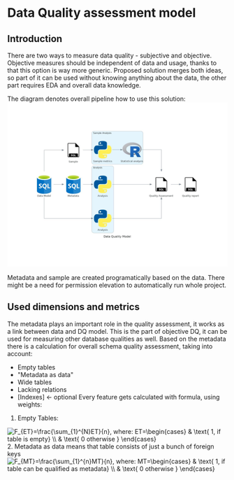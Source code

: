 # Data Quality assessment model

## Introduction
There are two ways to measure data quality - subjective and objective. Objective measures should be independent of data and usage, thanks to that this option is way more generic.
Proposed solution merges both ideas, so part of it can be used without knowing anything about the data, the other part requires EDA and overall data knowledge.

The diagram denotes overall pipeline how to use this solution:
![Data Quality](Diagrams/data_quality_model.jpg)

Metadata and sample are created programatically based on the data. There might be a need for permission elevation to automatically run whole project.

## Used dimensions and metrics
The metadata plays an important role in the quality assessment, it works as a link between data and DQ model. This is the part of objective DQ, it can be used for measuring other database qualities as well. Based on the metadata there is a calculation for overall schema quality assessment, taking into account:
- Empty tables
- "Metadata as data"
- Wide tables
- Lacking relations
- [Indexes] <- optional
Every feature gets calculated with formula, using weights:
1. Empty Tables:

<img src="https://latex.codecogs.com/svg.latex?F_{ET}=\frac{\sum_{1}^{N}ET}{n},&space;where:&space;ET=\begin{cases}&space;&&space;\text{&space;1,&space;if&space;table&space;is&space;empty}&space;\\&space;&&space;\text{&space;0&space;otherwise&space;}&space;\end{cases}" title="F_{ET}=\frac{\sum_{1}^{N}ET}{n}, where: ET=\begin{cases} & \text{ 1, if table is empty} \\ & \text{ 0 otherwise } \end{cases}" />
2. Metadata as data means that table consists of just a bunch of foreign keys

<img src="https://latex.codecogs.com/svg.latex?F_{MT}=\frac{\sum_{1}^{n}MT}{n},&space;where:&space;MT=\begin{cases}&space;&&space;\text{&space;1,&space;if&space;table&space;can&space;be&space;qualified&space;as&space;metadata}&space;\\&space;&&space;\text{&space;0&space;otherwise&space;}&space;\end{cases}" title="F_{MT}=\frac{\sum_{1}^{n}MT}{n}, where: MT=\begin{cases} & \text{ 1, if table can be qualified as metadata} \\ & \text{ 0 otherwise } \end{cases}" />